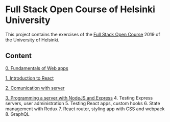 
# Full Stack Open Course of Helsinki University

This project contains the exercises of the [Full Stack Open Course](https://fullstackopen.com/en/) 2019 of the University of Helsinki.

## Content
 [0. Fundamentals of Web apps](https://github.com/sajjadtaghilou/full-stack-helsinki/tree/master/PART%200)
 
 [1. Introduction to React](https://github.com/sajjadtaghilou/full-stack-helsinki/tree/master/PART%201)

 [2. Comunication with server](https://github.com/sajjadtaghilou/full-stack-helsinki/tree/master/PART%202)
 
 [3. Programming a server with NodeJS and Express]()
 4. Testing Express servers, user administration
 5. Testing React apps, custom hooks
 6. State management with Redux
 7. React router, styling app with CSS and webpack
 8. GraphQL

